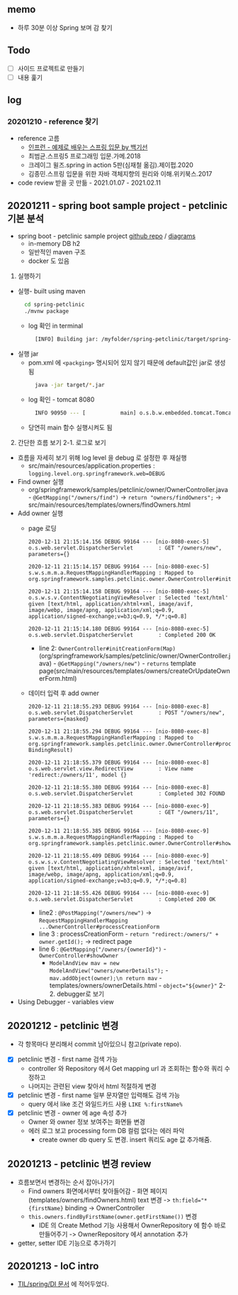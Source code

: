 ## memo
- 하루 30분 이상 Spring 보며 감 찾기

## Todo
- [ ] 사이드 프로젝트로 만들기
- [ ] 내용 훑기

## log
### 20201210 - reference 찾기
- reference 고름
  - [인프런 - 예제로 배우는 스프링 입문 by 백기선](https://www.inflearn.com/course/spring_revised_edition/dashboard)
  - 최범균.스프링5 프로그래밍 입문.가메.2018
  - 크레이그 윌즈.spring in action 5판(심재철 옮김).제이펍.2020
  - 김종민.스프링 입문을 위한 자바 객체지향의 원리와 이해.위키북스.2017 
- code review 받을 곳 만듦 - 2021.01.07 - 2021.02.11

## 20201211 - spring boot sample project - petclinic 기본 분석
- spring boot - petclinic sample project [github repo](https://github.com/spring-projects/spring-petclinic) / [diagrams](https://speakerdeck.com/michaelisvy/spring-petclinic-sample-application)
  - in-memory DB h2
  - 일반적인 maven 구조
  - docker 도 있음
1. 실행하기
- 실행- built using maven
  ```bash
    cd spring-petclinic
    ./mvnw package 
  ```
  - log 확인 in terminal
    ```bash
      [INFO] Building jar: /myfolder/spring-petclinic/target/spring-petclinic-2.4.0.BUILD-SNAPSHOT.jar
    ```
- 실행 jar
  - pom.xml 에 `<packging>` 명시되어 있지 않기 때문에 default값인 jar로 생성됨
    ```bash
      java -jar target/*.jar
    ``` 
  - log 확인 - tomcat 8080
    ```bash
      INFO 90950 --- [           main] o.s.b.w.embedded.tomcat.TomcatWebServer  : Tomcat started on port(s): 8080 (http) with context path ''
    ```
  - 당연히 main 함수 실행시켜도 됨

2. 간단한 흐름 보기
2-1. 로그로 보기
- 흐름을 자세히 보기 위해 log level 을 debug 로 설정한 후 재실행
  - src/main/resources/application.properties : `logging.level.org.springframework.web=DEBUG`
- Find owner 실행
  - org/springframework/samples/petclinic/owner/OwnerController.java - `@GetMapping("/owners/find")` -> `return "owners/findOwners";` -> src/main/resources/templates/owners/findOwners.html
- Add owner 실행
  - page 로딩
    ```
    2020-12-11 21:15:14.156 DEBUG 99164 --- [nio-8080-exec-5] o.s.web.servlet.DispatcherServlet        : GET "/owners/new", parameters={}

    2020-12-11 21:15:14.157 DEBUG 99164 --- [nio-8080-exec-5] s.w.s.m.m.a.RequestMappingHandlerMapping : Mapped to org.springframework.samples.petclinic.owner.OwnerController#initCreationForm(Map)
    
    2020-12-11 21:15:14.158 DEBUG 99164 --- [nio-8080-exec-5] o.s.w.s.v.ContentNegotiatingViewResolver : Selected 'text/html' given [text/html, application/xhtml+xml, image/avif, image/webp, image/apng, application/xml;q=0.9, application/signed-exchange;v=b3;q=0.9, */*;q=0.8]
    
    2020-12-11 21:15:14.180 DEBUG 99164 --- [nio-8080-exec-5] o.s.web.servlet.DispatcherServlet        : Completed 200 OK
    ```

    - line 2:  `OwnerController#initCreationForm(Map)`(org/springframework/samples/petclinic/owner/OwnerController.java) -  `@GetMapping("/owners/new")` - `returns` template page(src/main/resources/templates/owners/createOrUpdateOwnerForm.html)
  - 데이터 입력 후 add owner 
    ```
    2020-12-11 21:18:55.293 DEBUG 99164 --- [nio-8080-exec-8] o.s.web.servlet.DispatcherServlet        : POST "/owners/new", parameters={masked}
    
    2020-12-11 21:18:55.294 DEBUG 99164 --- [nio-8080-exec-8] s.w.s.m.m.a.RequestMappingHandlerMapping : Mapped to org.springframework.samples.petclinic.owner.OwnerController#processCreationForm(Owner, BindingResult)
    
    2020-12-11 21:18:55.379 DEBUG 99164 --- [nio-8080-exec-8] o.s.web.servlet.view.RedirectView        : View name 'redirect:/owners/11', model {}
    
    2020-12-11 21:18:55.380 DEBUG 99164 --- [nio-8080-exec-8] o.s.web.servlet.DispatcherServlet        : Completed 302 FOUND
    
    2020-12-11 21:18:55.383 DEBUG 99164 --- [nio-8080-exec-9] o.s.web.servlet.DispatcherServlet        : GET "/owners/11", parameters={}
    
    2020-12-11 21:18:55.385 DEBUG 99164 --- [nio-8080-exec-9] s.w.s.m.m.a.RequestMappingHandlerMapping : Mapped to org.springframework.samples.petclinic.owner.OwnerController#showOwner(int)
    
    2020-12-11 21:18:55.409 DEBUG 99164 --- [nio-8080-exec-9] o.s.w.s.v.ContentNegotiatingViewResolver : Selected 'text/html' given [text/html, application/xhtml+xml, image/avif, image/webp, image/apng, application/xml;q=0.9, application/signed-exchange;v=b3;q=0.9, */*;q=0.8]
    
    2020-12-11 21:18:55.426 DEBUG 99164 --- [nio-8080-exec-9] o.s.web.servlet.DispatcherServlet        : Completed 200 OK
    ```
    - line2 : `@PostMapping("/owners/new")` -> `RequestMappingHandlerMapping ...OwnerController#processCreationForm`
    - line 3 :  processCreationForm - `return "redirect:/owners/" + owner.getId();` -> redirect page
    - line 6 : `@GetMapping("/owners/{ownerId}")` - `OwnerController#showOwner`
      - `ModelAndView mav = new ModelAndView("owners/ownerDetails");` - `mav.addObject(owner);\n return mav` - templates/owners/ownerDetails.html - `object="${owner}"`
2-2. debugger로 보기
- Using Debugger -  variables view  

## 20201212 - petclinic 변경
- 각 항목마다 분리해서 commit 남아있으니 참고(private repo).
- [x] petclinic 변경 - first name 검색 가능
  - controller 와 Repository 에서 Get mapping url 과 조회하는 함수와 쿼리 수정하고
  - 나머지는 관련된 view 찾아서 html 적절하게 변경
- [x] petclinic 변경 - first name 일부 문자열만 입력해도 검색 가능
  - query 에서 like 조건 와일드카드 사용 `LIKE %:firstName%`
- [x] petclinic 변경 - owner 에 age 속성 추가
  - Owner 와 owner 정보 보여주는 화면들 변경
  - 에러 로그 보고 processing form DB 컬럼 없다는 에러 파악
    - create owner db query 도 변경. insert 쿼리도 age 값 추가해줌.

## 20201213 - petclinic 변경 review
- 흐름보면서 변경하는 순서 잡아나가기 
  - Find owners 화면에서부터 찾아들어감 - 화면 페이지 (templates/owners/findOwners.html) text 변경 -> `th:field="*{firstName}` binding 
  -> OwnerController 
   - `this.owners.findByFirstName(owner.getFirstName())` 변경 
     - IDE 의 Create Method 기능 사용해서 OwnerRepository 에 함수 바로 만들어주기
  -> OwnerRepository 에서 annotation 추가
- getter, setter IDE 기능으로 추가하기 

## 20201213 - IoC intro
- [TIL/spring/DI 문서](./di.md) 에 적어두었다.

